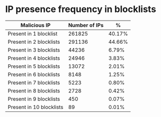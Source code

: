 # IP presence frequency in blocklists
| Malicious IP | Number of IPs | % |
|----|----|----|
| Present in 1 blocklist | 261825 | 40.17% |
| Present in 2 blocklists | 291136 | 44.66% |
| Present in 3 blocklists | 44236 | 6.79% |
| Present in 4 blocklists | 24946 | 3.83% |
| Present in 5 blocklists | 13072 | 2.01% |
| Present in 6 blocklists | 8148 | 1.25% |
| Present in 7 blocklists | 5223 | 0.80% |
| Present in 8 blocklists | 2728 | 0.42% |
| Present in 9 blocklists | 450 | 0.07% |
| Present in 10 blocklists | 89 | 0.01% |
